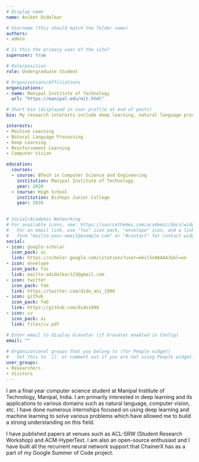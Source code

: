 ```yaml
---
# Display name
name: Aniket Didolkar

# Username (this should match the folder name)
authors:
- admin

# Is this the primary user of the site?
superuser: true

# Role/position
role: Undergraduate Student

# Organizations/Affiliations
organizations:
- name: Manipal Institute of Technology
  url: "https://manipal.edu/mit.html"

# Short bio (displayed in user profile at end of posts)
bio: My research interests include deep learning, natural language processing and reinforcement learning.

interests:
- Machine Learning
- Natural Language Processing
- Deep Learning
- Reinforcement Learning
- Computer Vision

education:
  courses:
  - course: BTech in Computer Science and Engineering
    institution: Manipal Institute of Technology
    year: 2020
  - course: High School
    institution: Bishops Junior College
    year: 2016
  

# Social/Academic Networking
# For available icons, see: https://sourcethemes.com/academic/docs/widgets/#icons
#   For an email link, use "fas" icon pack, "envelope" icon, and a link in the
#   form "mailto:your-email@example.com" or "#contact" for contact widget.
social:
- icon: google-scholar
  icon_pack: ai
  link: https://scholar.google.com/citations?user=ekvl5o0AAAAJ&hl=en
- icon: envelope
  icon_pack: fas
  link: mailto:adidolkar123@gmail.com
- icon: twitter
  icon_pack: fab
  link: https://twitter.com/dido_ani_1998
- icon: github
  icon_pack: fab
  link: https://github.com/dido1998  
- icon: cv
  icon_pack: ai
  link: files/cv.pdf

# Enter email to display Gravatar (if Gravatar enabled in Config)
email: ""
  
# Organizational groups that you belong to (for People widget)
#   Set this to `[]` or comment out if you are not using People widget.  
user_groups:
- Researchers
- Visitors
---
```


I am a final year computer science student at Manipal Institute of Technology, Manipal, India. I am primarily interested in deep learning and its applications to various domains such as natural language, computer vision, etc. I have done numerous internships focused on using deep learning and machine learning to solve various problems which have allowed me to build a strong understanding on this field. 

I have published papers at venues such as ACL-SRW (Student Research Workshop) and ACM-HyperText. I am also an open-source enthusiast and I have built all the recurrent neural network support that ChainerX has as a part of my Google Summer of Code project.

